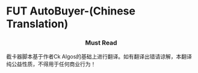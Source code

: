 <h1>FUT AutoBuyer-(Chinese Translation)</h1>
<h3 align="center">
  Must Read
</h3>
截卡器脚本基于作者Ck Algos的基础上进行翻译。如有翻译出错请谅解，本翻译纯公益性质，<font-color="red">不得用于任何商业行为！</font>
